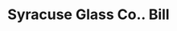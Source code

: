 ---
doi: 10.7916/D8JH4Z99
date_other: '1880'
date_other_textual: 1880-1889
form: printed ephemera
genre:
- Invoices
name:
- Syracuse Glass Co.
object_in_context_url: https://biggert.cul.columbia.edu/items/view/ave_biggert_01681
subject_hierarchical_geographic:
- Syracuse, New York, United States
subject_name:
- Syracuse Glass Co.
title: Syracuse Glass Co.. Bill
sort_title: Syracuse Glass Co.. Bill
call_number: ave_biggert_01681
coordinates:
- 43.04694444444444,-76.14444444444445
pid: ave_biggert_01681
identifiers: ave_biggert_01681
thumbnail: https://derivativo-1.library.columbia.edu/iiif/2/ldpd:490741/full/!256,256/0/native.jpg
permalink: /biggert/ave_biggert_01681/
layout: iiif-image-page
---